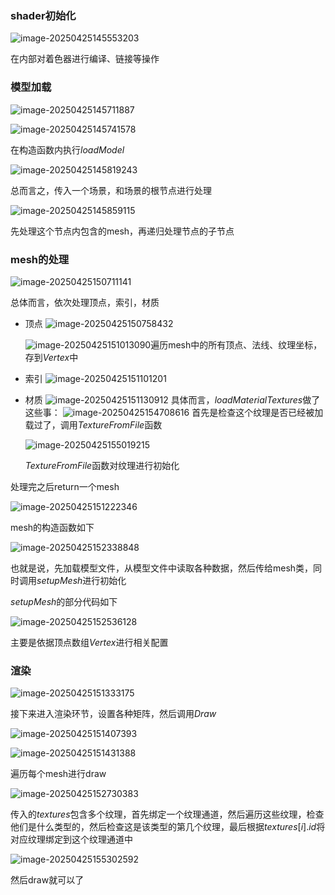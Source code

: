 ### shader初始化

![image-20250425145553203](C:\Users\SOF\Desktop\OpenGL笔记\assets\image-20250425145553203.png)

在内部对着色器进行编译、链接等操作

### 模型加载

![image-20250425145711887](C:\Users\SOF\Desktop\OpenGL笔记\assets\image-20250425145711887.png)

![image-20250425145741578](C:\Users\SOF\Desktop\OpenGL笔记\assets\image-20250425145741578.png)

在构造函数内执行$loadModel$

![image-20250425145819243](C:\Users\SOF\Desktop\OpenGL笔记\assets\image-20250425145819243.png)

总而言之，传入一个场景，和场景的根节点进行处理

![image-20250425145859115](C:\Users\SOF\Desktop\OpenGL笔记\assets\image-20250425145859115.png)

先处理这个节点内包含的mesh，再递归处理节点的子节点

### mesh的处理

![image-20250425150711141](C:\Users\SOF\Desktop\OpenGL笔记\assets\image-20250425150711141.png)

总体而言，依次处理顶点，索引，材质

- 顶点
  ![image-20250425150758432](C:\Users\SOF\Desktop\OpenGL笔记\assets\image-20250425150758432.png)

  ![image-20250425151013090](C:\Users\SOF\Desktop\OpenGL笔记\assets\image-20250425151013090.png)遍历mesh中的所有顶点、法线、纹理坐标，存到$Vertex$中

- 索引
  ![image-20250425151101201](C:\Users\SOF\Desktop\OpenGL笔记\assets\image-20250425151101201.png)

- 材质
  ![image-20250425151130912](C:\Users\SOF\Desktop\OpenGL笔记\assets\image-20250425151130912.png)
  具体而言，$loadMaterialTextures$做了这些事：
  ![image-20250425154708616](C:\Users\SOF\Desktop\OpenGL笔记\assets\image-20250425154708616.png)
  首先是检查这个纹理是否已经被加载过了，调用$TextureFromFile$函数

  ![image-20250425155019215](C:\Users\SOF\Desktop\OpenGL笔记\assets\image-20250425155019215.png)

  $TextureFromFile$函数对纹理进行初始化

处理完之后return一个mesh

![image-20250425151222346](C:\Users\SOF\Desktop\OpenGL笔记\assets\image-20250425151222346.png)

mesh的构造函数如下

![image-20250425152338848](C:\Users\SOF\Desktop\OpenGL笔记\assets\image-20250425152338848.png)

也就是说，先加载模型文件，从模型文件中读取各种数据，然后传给mesh类，同时调用$setupMesh$进行初始化

$setupMesh$的部分代码如下

![image-20250425152536128](C:\Users\SOF\Desktop\OpenGL笔记\assets\image-20250425152536128.png)

主要是依据顶点数组$Vertex$进行相关配置

### 渲染

![image-20250425151333175](C:\Users\SOF\Desktop\OpenGL笔记\assets\image-20250425151333175.png)

接下来进入渲染环节，设置各种矩阵，然后调用$Draw$

![image-20250425151407393](C:\Users\SOF\Desktop\OpenGL笔记\assets\image-20250425151407393.png)

![image-20250425151431388](C:\Users\SOF\Desktop\OpenGL笔记\assets\image-20250425151431388.png)

遍历每个mesh进行draw

![image-20250425152730383](C:\Users\SOF\Desktop\OpenGL笔记\assets\image-20250425152730383.png)

传入的$textures$包含多个纹理，首先绑定一个纹理通道，然后遍历这些纹理，检查他们是什么类型的，然后检查这是该类型的第几个纹理，最后根据$textures[i].id$将对应纹理绑定到这个纹理通道中

![image-20250425155302592](C:\Users\SOF\Desktop\OpenGL笔记\assets\image-20250425155302592.png)

然后draw就可以了

